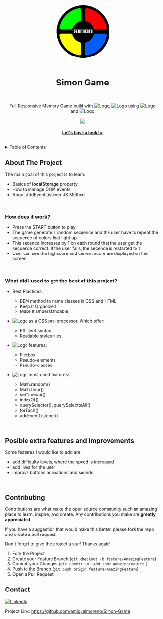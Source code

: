 <!-- PROJECT LOGO -->
<br />
<div align="center">
  <a href="https://github.com/amiguelmoreno/Simon-Game">
    <img src="favicon.gif" alt="Logo" width="180">
  </a>
  <br />
  <br />
  <h1>Simon Game</h1>
  <br />
  <p align="center">
    Full Responsive Memory Game build with <img src="https://img.shields.io/badge/-HTML5-orange" alt="Logo">,  <img src="https://img.shields.io/badge/-CSS3-blue" alt="Logo"> using <img src="https://img.shields.io/badge/-SASS-ff69b4" alt="Logo"> and <img src="https://img.shields.io/badge/-JS-yellow" alt="Logo">
    <br />
     <br />
  <a href="#">
    <img src="https://skillicons.dev/icons?i=html,css,sass,js" />
  </a>
  <br />
    <br />
    <a href="https://github.com/amiguelmoreno/Simon-Game"><strong>Let's have a look! »</strong></a>
    <br />
    <br />
  </p>
</div>

<!-- TABLE OF CONTENTS -->
<details>
  <summary>Table of Contents</summary>
  <ol>
    <li>
      <a href="#about-the-project">About The Project</a>
    </li>
     <li>
      <a href="#posible-extra-features-and-improvements">Posible extra features and improvements</a>
    </li>
    <li><a href="#contributing">Contributing</a></li>
    <li><a href="#contact">Contact</a></li>
  </ol>
</details>


<!-- ABOUT THE PROJECT -->
## About The Project

The main goal of this project is to learn:
 * Basics of **localStorage** property
 * How to manage DOM events
 * About AddEventListener JS Method
<br />

### How does it work?

* Press the START button to play
* The game generate a random secuence and the user have to repeat the secuence of colors that light up
* This secence increases by 1 on each round that the user get the secuence correct. If the user fails, the secence is restarted to 1
* User can see the highscore and current score are displayed on the screen.
<br />

### What did I used to get the best of this project?

  * Best Practices:
    * BEM method to name classes in CSS and HTML  
    * Keep It Organized
    * Make It Understandable
  
  * <img src="https://img.shields.io/badge/-SASS-ff69b4" alt="Logo"> as a CSS pre-processor. Which offer:
    * Efficient syntax
    * Readable styles files
  
  * <img src="https://img.shields.io/badge/-CSS3-blue" alt="Logo"> features:
    * Flexbox 
    * Pseudo-elements
    * Pseudo-classes

  * <img src="https://img.shields.io/badge/-JS-yellow" alt="Logo"> most used features:
    * Math.random()
    * Math.floor()
    * setTimeout()
    * indexOf()
    * querySelector(), querySelectorAll()
    * forEach()
    * addEventListener()
 <br />  
   
## Posible extra features and improvements

Some features I would like to add are:

 * add difficulty levels, where the speed is increased
 * add lives for the user
 * improve buttons animations and sounds
<br />

<!-- CONTRIBUTING -->
## Contributing

Contributions are what make the open source community such an amazing place to learn, inspire, and create. Any contributions you make are **greatly appreciated**.

If you have a suggestion that would make this better, please fork the repo and create a pull request.

Don't forget to give the project a star! Thanks again!

1. Fork the Project
2. Create your Feature Branch (`git checkout -b feature/AmazingFeature`)
3. Commit your Changes (`git commit -m 'Add some AmazingFeature'`)
4. Push to the Branch (`git push origin feature/AmazingFeature`)
5. Open a Pull Request


<!-- CONTACT -->
## Contact

[![LinkedIn][linkedin-shield]][linkedin-url] 

Project Link: https://github.com/amiguelmoreno/Simon-Game


<!-- MARKDOWN LINKS & IMAGES -->
<!-- https://www.markdownguide.org/basic-syntax/#reference-style-links -->
[linkedin-shield]: https://img.shields.io/badge/-LinkedIn-black.svg?style=for-the-badge&logo=linkedin&colorB=555
[linkedin-url]: https://www.linkedin.com/in/miguelmoreno00/
